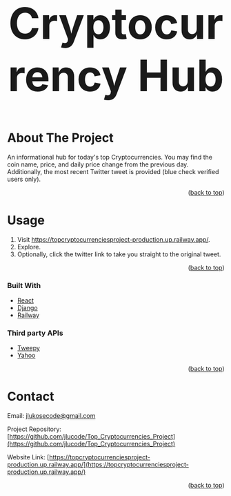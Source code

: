 # <h1 align="center" style="font-size: 100">Cryptocurrency Hub</h1>

<!-- ABOUT -->
# About The Project

An informational hub for today's top Cryptocurrencies. You may find the coin name, price, and daily price change from the previous day. Additionally, the most recent Twitter tweet is provided (blue check verified users only).

<p align="right">(<a href="#top">back to top</a>)</p>



<!-- USAGE EXAMPLES -->
# Usage

1) Visit https://topcryptocurrenciesproject-production.up.railway.app/.
2) Explore.
3) Optionally, click the twitter link to take you straight to the original tweet.



<p align="right">(<a href="#top">back to top</a>)</p>


<!-- BUILT WITH -->
### Built With

* [React](https://reactjs.org/)
* [Django](https://www.djangoproject.com/)
* [Railway](https://railway.app/)


### Third party APIs

* [Tweepy](https://www.tweepy.org/)
* [Yahoo](https://finance.yahoo.com/)


<p align="right">(<a href="#top">back to top</a>)</p>

<!-- CONTACT -->
# Contact

Email: jlukosecode@gmail.com

Project Repository: [https://github.com/jlucode/Top_Cryptocurrencies_Project](https://github.com/jlucode/Top_Cryptocurrencies_Project)

Website Link: [https://topcryptocurrenciesproject-production.up.railway.app/](https://topcryptocurrenciesproject-production.up.railway.app/)

<p align="right">(<a href="#top">back to top</a>)</p>


